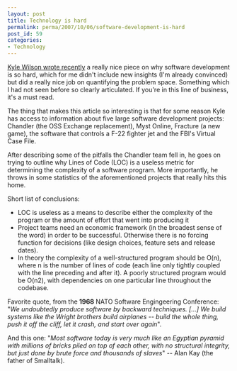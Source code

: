 ```yaml
---
layout: post
title: Technology is hard
permalink: perma/2007/10/06/software-development-is-hard
post_id: 59
categories: 
- Technology
---
```


<a href="http://www.gamearchitect.net/Articles/SoftwareIsHard.html">Kyle Wilson
wrote recently</a> a really nice piece on why software development is so hard,
which for me didn't include new insights (I'm already convinced) but did a
really nice job on quantifying the problem space. Something which I had not
seen before so clearly articulated. If you're in this line of business, it's a
must read.

The thing that makes this article so interesting is that for some reason Kyle
has access to information about five large software development projects:
Chandler (the OSS Exchange replacement), Myst Online, Fracture (a new game),
the software that controls a F-22 fighter jet and the FBI's Virtual Case File.

After describing some of the pitfalls the Chandler team fell in, he goes on
trying to outline why Lines of Code (LOC) is a useless metric for determining
the complexity of a software program. More importantly, he throws in some
statistics of the aforementioned projects that really hits this home.

Short list of conclusions:

* LOC is useless as a means to describe either the complexity of the program or
  the amount of effort that went into producing it
* Project teams need an economic framework (in the broadest sense of the word)
  in order to be successful. Otherwise there is no forcing function for
  decisions (like design choices, feature sets and release dates).
* In theory the complexity of a well-structured program should be O(n), where n
  is the number of lines of code (each line only tightly coupled with the line
  preceding and after it). A poorly structured program would be O(n2), with
  dependencies on one particular line throughout the codebase.

Favorite quote, from the **1968** NATO Software Engingeering Conference: "_We
undoubtedly produce software by backward techniques. [...] We build systems
like the Wright brothers build airplanes -- build the whole thing, push it off
the cliff, let it crash, and start over again_".

And this one: "_Most software today is very much like an Egyptian pyramid with
millions of bricks piled on top of each other, with no structural integrity,
but just done by brute force and thousands of slaves_" -- Alan Kay (the father
of Smalltalk).

